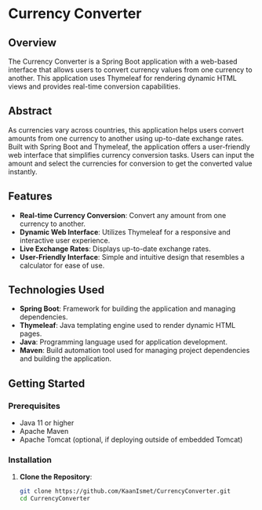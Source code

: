 # Currency Converter

## Overview
The Currency Converter is a Spring Boot application with a web-based interface that allows users to convert currency values from one currency to another. This application uses Thymeleaf for rendering dynamic HTML views and provides real-time conversion capabilities.

## Abstract
As currencies vary across countries, this application helps users convert amounts from one currency to another using up-to-date exchange rates. Built with Spring Boot and Thymeleaf, the application offers a user-friendly web interface that simplifies currency conversion tasks. Users can input the amount and select the currencies for conversion to get the converted value instantly.

## Features
- **Real-time Currency Conversion**: Convert any amount from one currency to another.
- **Dynamic Web Interface**: Utilizes Thymeleaf for a responsive and interactive user experience.
- **Live Exchange Rates**: Displays up-to-date exchange rates.
- **User-Friendly Interface**: Simple and intuitive design that resembles a calculator for ease of use.

## Technologies Used
- **Spring Boot**: Framework for building the application and managing dependencies.
- **Thymeleaf**: Java templating engine used to render dynamic HTML pages.
- **Java**: Programming language used for application development.
- **Maven**: Build automation tool used for managing project dependencies and building the application.

## Getting Started

### Prerequisites
- Java 11 or higher
- Apache Maven
- Apache Tomcat (optional, if deploying outside of embedded Tomcat)

### Installation

1. **Clone the Repository**:
   ```bash
   git clone https://github.com/KaanIsmet/CurrencyConverter.git
   cd CurrencyConverter
